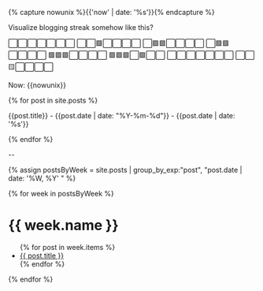 ---
---
{% capture nowunix %}{{'now' | date: '%s'}}{% endcapture %}

<div id="streak"></div>

<script>

var firstmonday = Date.parse("2000-02-14"); // from matt webb code? https://gist.github.com/genmon/c75480d3e525b43c2e1e135d7cbb697f
const msPerDay = 24 * 60 * 60 * 1000;

var today = Date.parse(new Date());


var stringdates = [{% for post in site.posts %}"{{post.date | date: "%Y-%m-%d"}}"{% if forloop.last == true %}{% else %},{% endif %}{% endfor %}];

var weeknumbers = []

weeknumbers.push(Math.floor(((today - firstmonday)/msPerDay) / 7) + 1)

for (let i = 0; i < (stringdates.length); i++) {
  weeknumbers.push(Math.floor(((Date.parse(stringdates[i]) - firstmonday)/msPerDay) / 7) + 1);
}

var streak = 0;

for (let i = 0; i < (weeknumbers.length); i++) {
  if(weeknumbers[i] - weeknumbers[i+1] < 2){
    streak += weeknumbers[i] - weeknumbers[i+1];
  }else{
    break;
  }
}

if(streak > 0){
  streak += 1;
  document.getElementById("streak").innerHTML = streak;
};

</script>

Visualize blogging streak somehow like this?

⬜⬜⬜⬜⬜⬜⬜
⬜⬜🟩⬜⬜⬜⬜
⬜🟩🟩⬜⬜⬜⬜
⬜🟩🟩⬜⬜⬜⬜
🟩🟩🟩⬜⬜⬜⬜
🟩🟩🟩⬜🟩⬜⬜
⬜⬜⬜⬜⬜⬜⬜
⬜⬜🟨⬜⬜⬜⬜



Now: {{nowunix}}

{% for post in site.posts %}

{{post.title}} - {{post.date | date: "%Y-%m-%d"}} - {{post.date | date: '%s'}}

{% endfor %}

--

{% assign postsByWeek = site.posts | group_by_exp:"post", "post.date | date: '%W, %Y' " %}

{% for week in postsByWeek %}
<h1>{{ week.name }}</h1>
<ul>
{% for post in week.items %}
  <li><a href="{{ post.url }}">{{ post.title }}</a></li>
{% endfor %}
</ul>
{% endfor %}

<script>

var today = new Date();
var posts = [];

{% for post in site.posts %}
var object = {};
posts.push({"title":"{{post.title | escape}}","date":"{{post.date | date: "%Y-%m-%d"}}","week":"{{post.date | date: '%W'}}","year":"{{post.date | date: '%Y'}}"});
{% endfor %}

if(getWeekNumber(today)[1] - posts[0].week < 2){
  console.log("Week numbers within one");
  for(var i = 0; i < posts.length; i++){
    console.log(getWeekNumber(today)[1] - posts[i].week);
  }
}


var result = getWeekNumber(new Date());
console.log('It\'s currently week ' + result[1] + ' of ' + result[0]);




// From here: https://stackoverflow.com/questions/6117814/get-week-of-year-in-javascript-like-in-php
function getWeekNumber(d) {
    // Copy date so don't modify original
    d = new Date(Date.UTC(d.getFullYear(), d.getMonth(), d.getDate()));
    // Set to nearest Thursday: current date + 4 - current day number
    // Make Sunday's day number 7
    d.setUTCDate(d.getUTCDate() + 4 - (d.getUTCDay()||7));
    // Get first day of year
    var yearStart = new Date(Date.UTC(d.getUTCFullYear(),0,1));
    // Calculate full weeks to nearest Thursday
    var weekNo = Math.ceil(( ( (d - yearStart) / 86400000) + 1)/7);
    // Return array of year and week number
    return [d.getUTCFullYear(), weekNo];
}
</script>